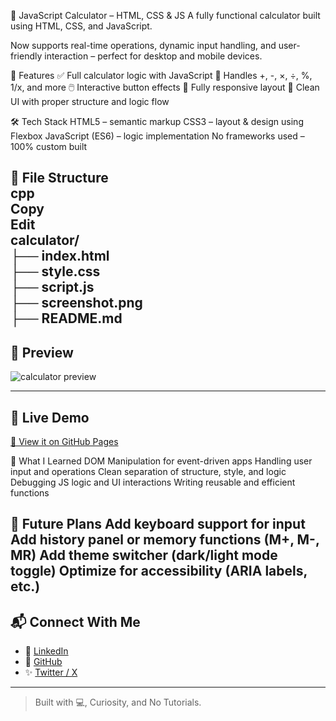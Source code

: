 🧮 JavaScript Calculator – HTML, CSS & JS
A fully functional calculator built using HTML, CSS, and JavaScript.

Now supports real-time operations, dynamic input handling, and user-friendly interaction – perfect for desktop and mobile devices.

🌟 Features
✅ Full calculator logic with JavaScript
🔢 Handles +, -, ×, ÷, %, 1/x, and more
🖱️ Interactive button effects
📱 Fully responsive layout
🧠 Clean UI with proper structure and logic flow

🛠️ Tech Stack
HTML5 – semantic markup
CSS3 – layout & design using Flexbox
JavaScript (ES6) – logic implementation
No frameworks used – 100% custom built

📁 File Structure
<br>
cpp
<br>
Copy
<br>
Edit
<br>
calculator/
<br>
├── index.html
<br>
├── style.css
<br>
├── script.js
<br>
├── screenshot.png   
├── README.md 
<br>
--------------

## 📸 Preview
![calculator preview](screenshot.png)

---

## 🚀 Live Demo
[🔗 View it on GitHub Pages](https://codevory.github.io/calculator-ui-html-css)


🧠 What I Learned
DOM Manipulation for event-driven apps
Handling user input and operations
Clean separation of structure, style, and logic
Debugging JS logic and UI interactions
Writing reusable and efficient functions

📌 Future Plans
Add keyboard support for input
Add history panel or memory functions (M+, M-, MR)
Add theme switcher (dark/light mode toggle)
Optimize for accessibility (ARIA labels, etc.)
---

## 📬 Connect With Me

- 💼 [LinkedIn](https://linkedin.com/in/shahijahan-pedhar)
- 🧠 [GitHub](https://github.com/codevory)
- ✨ [Twitter / X](https://x.com/shahijahanQ)

---

> Built with 💻, Curiosity, and No Tutorials.
